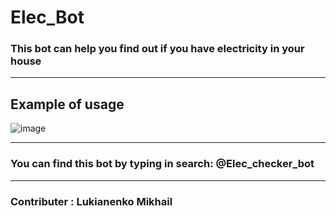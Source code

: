 # Elec_Bot

### This bot can help you find out if you have electricity in your house 

----------
## Example of usage

![image](https://user-images.githubusercontent.com/74072520/212575300-752374fb-6ccc-46a7-9350-22d664465ffd.png)

----------
### You can find this bot by typing in search: @Elec_checker_bot
----------

### Contributer : Lukianenko Mikhail